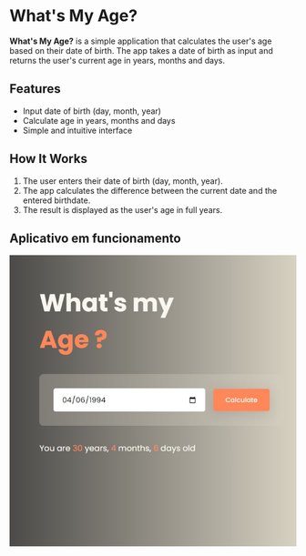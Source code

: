 # What's My Age?

**What's My Age?** is a simple application that calculates the user's age based on their date of birth. The app takes a date of birth as input and returns the user's current age in years, months and days.

## Features

- Input date of birth (day, month, year)
- Calculate age in years, months and days
- Simple and intuitive interface

## How It Works

1. The user enters their date of birth (day, month, year).
2. The app calculates the difference between the current date and the entered birthdate.
3. The result is displayed as the user's age in full years.

## Aplicativo em funcionamento

![What's my age App](images/Aplicativo.jpg)
